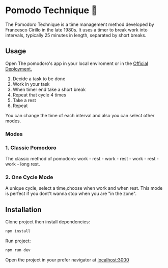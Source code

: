 # Pomodo Technique 🍅

The Pomodoro Technique is a time management method developed by Francesco Cirillo in the late 1980s. It uses a timer to break work into intervals, typically 25 minutes in length, separated by short breaks. 


## Usage
Open The pomodoro's app in your local enviroment or in the [Official Deployment.](https://ourainbows.codes/pomodoro)
1. Decide a task to be done
2. Work in your task
3. When timer end take a short break
4. Repeat that cycle 4 times
5. Take a rest
6. Repeat

You can change the time of each interval and also you can select other modes.

### Modes
### 1. Classic Pomodoro
The classic method of pomodoro: work - rest - work - rest - work - rest - work - long rest.
### 2. One Cycle Mode
A unique cycle, select a time,choose when work and when rest. This mode is perfect if you dont't wanna stop when you are "in the zone".

## Installation

Clone project then install dependencies:

```bash
npm install
```
Run project: 
```bash
npm run dev
```
Open the project in your prefer navigator at [localhost:3000](http://localhost:3000)
